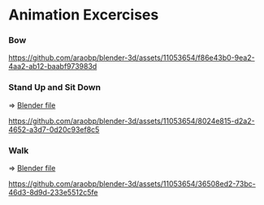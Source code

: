 # Animation Excercises

### Bow

https://github.com/araobp/blender-3d/assets/11053654/f86e43b0-9ea2-4aa2-ab12-baabf973983d

### Stand Up and Sit Down

=> [Blender file](./woman_in_sweater.blend)

https://github.com/araobp/blender-3d/assets/11053654/8024e815-d2a2-4652-a3d7-0d20c93ef8c5

### Walk

=> [Blender file](./woman_walking.blend)

https://github.com/araobp/blender-3d/assets/11053654/36508ed2-73bc-46d3-8d9d-233e5512c5fe


